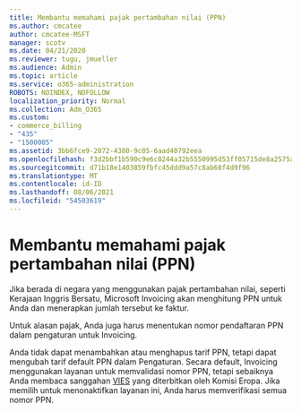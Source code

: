 ```yaml
---
title: Membantu memahami pajak pertambahan nilai (PPN)
ms.author: cmcatee
author: cmcatee-MSFT
manager: scotv
ms.date: 04/21/2020
ms.reviewer: tugu, jmueller
ms.audience: Admin
ms.topic: article
ms.service: o365-administration
ROBOTS: NOINDEX, NOFOLLOW
localization_priority: Normal
ms.collection: Adm_O365
ms.custom:
- commerce_billing
- "435"
- "1500005"
ms.assetid: 3bb6fce9-2072-4380-9c05-6aad40792eea
ms.openlocfilehash: f3d2bbf1b590c9e6c0244a32b5550995d53ff05715de8a2575aa08052061de15
ms.sourcegitcommit: d71b18e1403859fbfc45ddd9a57c8ab68f4d9f96
ms.translationtype: MT
ms.contentlocale: id-ID
ms.lasthandoff: 08/06/2021
ms.locfileid: "54503619"
---
```

# <a name="help-understanding-value-added-tax-vat"></a>Membantu memahami pajak pertambahan nilai (PPN)

Jika berada di negara yang menggunakan pajak pertambahan nilai, seperti Kerajaan Inggris Bersatu, Microsoft Invoicing akan menghitung PPN untuk Anda dan menerapkan jumlah tersebut ke faktur.
  
Untuk alasan pajak, Anda juga harus menentukan nomor pendaftaran PPN dalam pengaturan untuk Invoicing.
  
Anda tidak dapat menambahkan atau menghapus tarif PPN, tetapi dapat mengubah tarif default PPN dalam Pengaturan. Secara default, Invoicing menggunakan layanan untuk memvalidasi nomor PPN, tetapi sebaiknya Anda membaca sanggahan [VIES](https://go.microsoft.com/fwlink/?LinkID=841741) yang diterbitkan oleh Komisi Eropa. Jika memilih untuk menonaktifkan layanan ini, Anda harus memverifikasi semua nomor PPN.